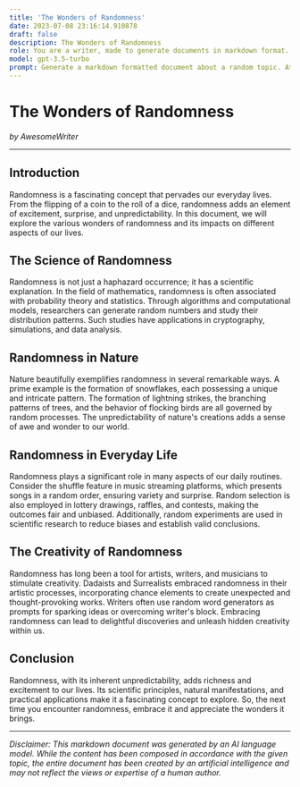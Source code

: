 ```yaml
---
title: 'The Wonders of Randomness'
date: 2023-07-08 23:16:14.910878
draft: false
description: The Wonders of Randomness
role: You are a writer, made to generate documents in markdown format. It is very important that all of the documents you generate are in valid markdown format.
model: gpt-3.5-turbo
prompt: Generate a markdown formatted document about a random topic. At the bottom, include a disclaimer explaining that the document was generated by you. The first line of the document should be the title. Make sure that the entire document is in proper markdown format, using a mix of various tags to make the document visually appealing.
---
```


# The Wonders of Randomness

*by AwesomeWriter*

---

## Introduction

Randomness is a fascinating concept that pervades our everyday lives. From the flipping of a coin to the roll of a dice, randomness adds an element of excitement, surprise, and unpredictability. In this document, we will explore the various wonders of randomness and its impacts on different aspects of our lives.

## The Science of Randomness

Randomness is not just a haphazard occurrence; it has a scientific explanation. In the field of mathematics, randomness is often associated with probability theory and statistics. Through algorithms and computational models, researchers can generate random numbers and study their distribution patterns. Such studies have applications in cryptography, simulations, and data analysis.

## Randomness in Nature

Nature beautifully exemplifies randomness in several remarkable ways. A prime example is the formation of snowflakes, each possessing a unique and intricate pattern. The formation of lightning strikes, the branching patterns of trees, and the behavior of flocking birds are all governed by random processes. The unpredictability of nature's creations adds a sense of awe and wonder to our world.

## Randomness in Everyday Life

Randomness plays a significant role in many aspects of our daily routines. Consider the shuffle feature in music streaming platforms, which presents songs in a random order, ensuring variety and surprise. Random selection is also employed in lottery drawings, raffles, and contests, making the outcomes fair and unbiased. Additionally, random experiments are used in scientific research to reduce biases and establish valid conclusions.

## The Creativity of Randomness

Randomness has long been a tool for artists, writers, and musicians to stimulate creativity. Dadaists and Surrealists embraced randomness in their artistic processes, incorporating chance elements to create unexpected and thought-provoking works. Writers often use random word generators as prompts for sparking ideas or overcoming writer's block. Embracing randomness can lead to delightful discoveries and unleash hidden creativity within us.

## Conclusion

Randomness, with its inherent unpredictability, adds richness and excitement to our lives. Its scientific principles, natural manifestations, and practical applications make it a fascinating concept to explore. So, the next time you encounter randomness, embrace it and appreciate the wonders it brings.

---

*Disclaimer: This markdown document was generated by an AI language model. While the content has been composed in accordance with the given topic, the entire document has been created by an artificial intelligence and may not reflect the views or expertise of a human author.*